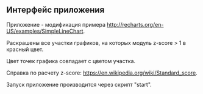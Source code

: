 ## Интерфейс приложения

Приложение - модификация примера http://recharts.org/en-US/examples/SimpleLineChart.

Раскрашены все участки графиков, на которых модуль z-score > 1 в красный цвет.

Цвет точек графика совпадает с цветом участка.

Справка по расчету z-score: https://en.wikipedia.org/wiki/Standard_score.

Запуск приложение производится через скрипт "start".
